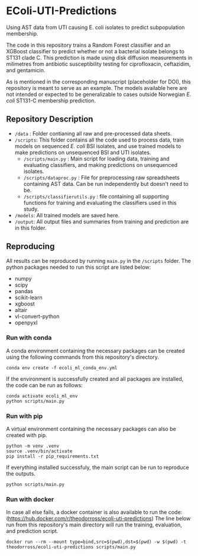# EColi-UTI-Predictions
Using AST data from UTI causing E. coli isolates to predict subpopulation membership.

The code in this repository trains a Random Forest classifier and an XGBoost classifier to predict whether or not a bacterial isolate belongs to ST131 clade C.  This prediction is made using disk diffusion measurements in milimetres from antibiotic susceptibility testing for ciprofloxacin, ceftazidim, and gentamicin.

As is mentioned in the corresponding manuscript (placeholder for DOI), this repository is meant to serve as an example. The models available here are not intended or expected to be generalizable to cases outside Norwegian *E. coli* ST131-C membership prediction.

## Repository Description
 - `/data` : Folder contianing all raw and pre-processed data sheets.
 - `/scripts`: This folder contains all the code used to process data, train models on sequenced *E. coli* BSI isolates, and use trained models to make predictions on unsequenced BSI and UTI isolates.
    - `/scripts/main.py` : Main script for loading data, training and evaluating classifiers, and making predictions on unsequenced isolates.
    - `/scripts/dataproc.py` : File for preprocessing raw spreadsheets containing AST data.  Can be run independently but doesn't need to be.
    - `/scripts/classifierutils.py` : file containing all supporting functions for training and evaluating the classifiers used in this study.
 - `/models`: All trained models are saved here.
 - `/output`: All output files and summaries from training and prediction are in this folder.

## Reproducing
All results can be reproduced by running `main.py` in the `/scripts` folder.  The python packages needed to run this script are listed below:
- numpy
- scipy
- pandas
- scikit-learn
- xgboost
- altair
- vl-convert-python
- openpyxl

### Run with conda
A conda environment containing the necessary packages can be created using the following commands from this repository's directory.

    conda env create -f ecoli_ml_conda_env.yml

If the environment is successfully created and all packages are installed, the code can be run as follows:

    conda activate ecoli_ml_env
    python scripts/main.py

### Run with pip
A virtual environment containing the necessary packages can also be created with pip.

    python -m venv .venv
    source .venv/bin/activate
    pip install -r pip_requirements.txt

If everything installed successfuly, the main script can be run to reproduce the outputs.

    python scripts/main.py

### Run with docker
In case all else fails, a docker container is also available to run the code: (https://hub.docker.com/r/theodorross/ecoli-uti-predictions)
The line below run from this repository's main directory will run the training, evaluation, and prediction script.

    docker run --rm --mount type=bind,src=$(pwd),dst=$(pwd) -w $(pwd) -t theodorross/ecoli-uti-predictions scripts/main.py

